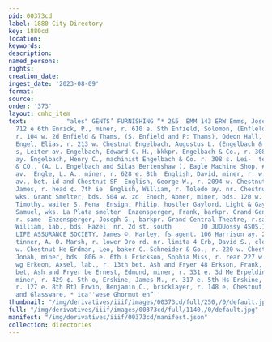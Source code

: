 ```yaml
---
pid: 00373cd
label: 1880 City Directory
key: 1880cd
location: 
keywords: 
description: 
named_persons: 
rights: 
creation_date: 
ingest_date: '2023-08-09'
format: 
source: 
order: '373'
layout: cmhc_item
text: '         "ales" GENTS’ FURNISHING “* 2&5  EMM 143 ERW Emms, Joseph, bakery,
  712 e 6th Enrick, P., miner, r. 610 e. Sth Enfield, Solomon, (Enfleld & Thams),
  r. 104 w. 2d Enfield & Thams, (S. Enfield and P: Thams), Odeon Hall, 104  w. 2d
  Engel, Elias, r. 213 w. Chestnut Engelbach, Augustus L. (Engelbach & Co.), r. 308
  s, Leiter av. Engelbach, Edward C. H., bkkpr. Engelbach & Co., r. 308 s. Lei- ter
  ay. Engelbach, Henry C., machinist Engelbach & Co. r. 308 s. Lei-  ter av.  ENGELBACH
  & CO,, (A. L. Engelbach and Silas Bertenshaw ), Eagle Machine Shop, #08 s. Leiter
  av.  Engle, L. A., miner, r. 628 e. 8th  English, David, miner, r. w. s. Toledo
  av., bet. id and Chestnut SF  English, George W., r. 2094 w. Chestnut =  English,
  James, r. head ¢. 7th ie  English, William, r. Toledo ay. nr. Chestnut  Ennis, Edward,
  wks. Grant Smelter, bds. 504 w. zd  Enoch, Abner, miner, bds. 120 w. 5th  Enright,
  Timothy, waiter S. Pena  Ensign, Philip, hostler Gaylord, Light & Gaylord  Ensted,
  Samuel, wks. La Plata smelter  Enzensperger, Frank, barkpr. Grand Gentral Theatre,
  r. same  Enzensperger, Joseph G., barkpr. Grand Central Theatre, r.same 4  Epp,
  William, iab., bds. Hazel, nr. 2d st. south        JO JUOUossy 4S0S.1eT  £1010        (TABLE
  LIFE ASSURANCE SOCIETY, James ©. Harley, fs agent. 106 Harrison ay. 2 Erb, A. M.,
  tinner, A. O. Marsh, r. lower Oro rd. nr. limita 4 Erb, David S., clerk, r. 1386
  w. Chestnut He Erdman, Leo, baker C. Schneider & Go., r. 220 w. Chestnut ils Erickson,
  Jonah, miner, bds. 806 e. 6th i Erickson, Sophia Miss, r. rear 227 w. 8d st., south
  wg Erkeon, Axsel, lab., r. 13th bet. Ash and Fryer 48 Erkson, Frank, lab., r. 18th
  bet, Ash and Fryer be Ernest, Edmund, miner, r. 331 e. 3d Me Erpelding, Nicholas,
  miner, r. 429 ¢. 5th o, Erskine, James M., r. 317 e. 5th Hs Erskine, Robert, lab.,
  r. 127 e. 8th Bt) Erwin, Benjamin C., bricklayer, r. 148 e, Chestnut a  Crockery
  and Glassware, * ica''wese Ghormut en” '
thumbnail: "/img/derivatives/iiif/images/00373cd/full/250,/0/default.jpg"
full: "/img/derivatives/iiif/images/00373cd/full/1140,/0/default.jpg"
manifest: "/img/derivatives/iiif/00373cd/manifest.json"
collection: directories
---
```

